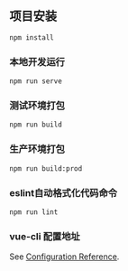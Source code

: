 
## 项目安装
```
npm install
```

### 本地开发运行
```
npm run serve
```

### 测试环境打包
```
npm run build
```
### 生产环境打包
```
npm run build:prod
```

### eslint自动格式化代码命令
```
npm run lint
```

### vue-cli 配置地址
See [Configuration Reference](https://cli.vuejs.org/config/).
